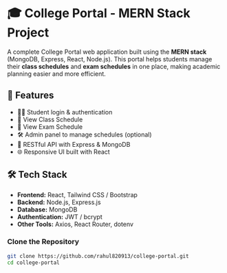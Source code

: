 # 🎓 College Portal - MERN Stack Project

A complete College Portal web application built using the **MERN stack** (MongoDB, Express, React, Node.js). This portal helps students manage their **class schedules** and **exam schedules** in one place, making academic planning easier and more efficient.

## 🚀 Features

- 🧑‍🎓 Student login & authentication
- 📅 View Class Schedule
- 📝 View Exam Schedule
- 🛠 Admin panel to manage schedules (optional)
- 📂 RESTful API with Express & MongoDB
- 🌐 Responsive UI built with React
## 🛠 Tech Stack

- **Frontend:** React, Tailwind CSS / Bootstrap
- **Backend:** Node.js, Express.js
- **Database:** MongoDB
- **Authentication:** JWT / bcrypt
- **Other Tools:** Axios, React Router, dotenv
### Clone the Repository
```bash
git clone https://github.com/rahul820913/college-portal.git
cd college-portal
